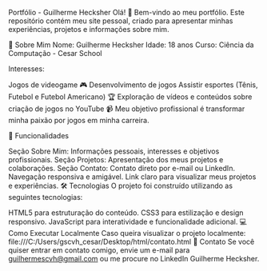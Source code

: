 Portfólio - Guilherme Hecksher
Olá! 👋 Bem-vindo ao meu portfólio. Este repositório contém meu site pessoal, criado para apresentar minhas experiências, projetos e informações sobre mim.

📄 Sobre Mim
Nome: Guilherme Hecksher
Idade: 18 anos
Curso: Ciência da Computação - Cesar School

Interesses:

Jogos de videogame 🎮
Desenvolvimento de jogos
Assistir esportes (Tênis, Futebol e Futebol Americano) 🏆
Exploração de vídeos e conteúdos sobre criação de jogos no YouTube 📹
Meu objetivo profissional é transformar minha paixão por jogos em minha carreira.

🚀 Funcionalidades

Seção Sobre Mim: Informações pessoais, interesses e objetivos profissionais.
Seção Projetos: Apresentação dos meus projetos e colaborações.
Seção Contato: Contato direto por e-mail ou LinkedIn.
Navegação responsiva e amigável.
Link claro para visualizar meus projetos e experiências.
🛠️ Tecnologias
O projeto foi construído utilizando as seguintes tecnologias:

HTML5 para estruturação do conteúdo.
CSS3 para estilização e design responsivo.
JavaScript para interatividade e funcionalidade adicional.
💻 Como Executar Localmente
Caso queira visualizar o projeto localmente: file:///C:/Users/gscvh_cesar/Desktop/html/contato.html
📧 Contato
Se você quiser entrar em contato comigo, envie um e-mail para guilhermescvh@gmail.com ou me procure no LinkedIn Guilherme Hecksher.

